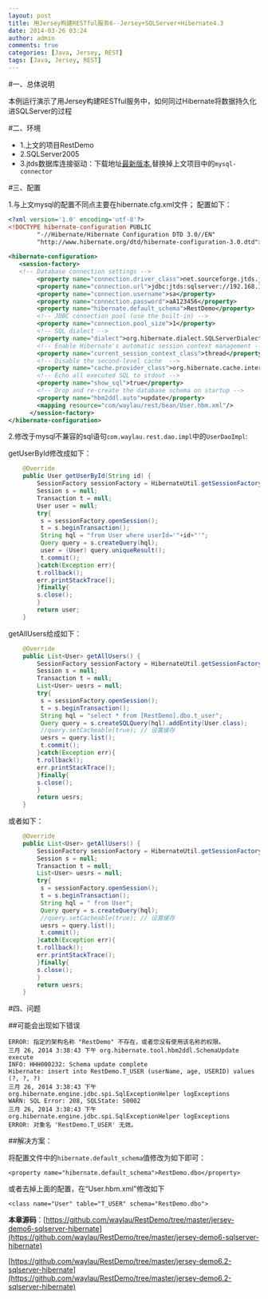 ```yaml
---
layout: post
title: 用Jersey构建RESTful服务6--Jersey+SQLServer+Hibernate4.3
date: 2014-03-26 03:24
author: admin
comments: true
categories: [Java, Jersey, REST]
tags: [Java, Jersey, REST]
---
```

#一、总体说明

本例运行演示了用Jersey构建RESTful服务中，如何同过Hibernate将数据持久化进SQLServer的过程

#二、环境

* 1.上文的项目RestDemo
* 2.SQLServer2005
* 3.jtds数据库连接驱动：下载地址[最新版本](http://sourceforge.net/projects/jtds/files/latest/download?source=files),替换掉上文项目中的`mysql-connector`

#三、配置

1.与上文mysql的配置不同点主要在hibernate.cfg.xml文件；
配置如下：

```xml
<?xml version='1.0' encoding='utf-8'?>  
<!DOCTYPE hibernate-configuration PUBLIC  
        "-//Hibernate/Hibernate Configuration DTD 3.0//EN"  
        "http://www.hibernate.org/dtd/hibernate-configuration-3.0.dtd">  
  
<hibernate-configuration>  
   <session-factory>  
   <!-- Database connection settings -->  
        <property name="connection.driver_class">net.sourceforge.jtds.jdbc.Driver</property>  
        <property name="connection.url">jdbc:jtds:sqlserver://192.168.1.10:1433;RestDemo</property>  
        <property name="connection.username">sa</property>  
        <property name="connection.password">aA123456</property>  
        <property name="hibernate.default_schema">RestDemo</property>
        <!-- JDBC connection pool (use the built-in) -->  
        <property name="connection.pool_size">1</property>  
        <!-- SQL dialect -->  
        <property name="dialect">org.hibernate.dialect.SQLServerDialect</property>  
        <!-- Enable Hibernate's automatic session context management -->  
        <property name="current_session_context_class">thread</property>  
        <!-- Disable the second-level cache  -->  
        <property name="cache.provider_class">org.hibernate.cache.internal.NoCacheProvider</property>  
        <!-- Echo all executed SQL to stdout -->  
        <property name="show_sql">true</property>  
        <!-- Drop and re-create the database schema on startup -->  
        <property name="hbm2ddl.auto">update</property>  
        <mapping resource="com/waylau/rest/bean/User.hbm.xml"/>  
      </session-factory>  
</hibernate-configuration>  
```
2.修改于mysql不兼容的sql语句`com.waylau.rest.dao.impl`中的`UserDaoImpl`:

getUserById修改成如下：
```java
	@Override
	public User getUserById(String id) {
        SessionFactory sessionFactory = HibernateUtil.getSessionFactory(); 
		Session s = null;
		Transaction t = null;
		User user = null;
		try{
		 s = sessionFactory.openSession();
		 t = s.beginTransaction();
		 String hql = "from User where userId='"+id+"'";  
		 Query query = s.createQuery(hql);  
		 user = (User) query.uniqueResult(); 
		 t.commit();
		}catch(Exception err){
		t.rollback();
		err.printStackTrace();
		}finally{
		s.close();
		}
		return user;
	}
```

getAllUsers给成如下：
```java
	@Override
	public List<User> getAllUsers() {
        SessionFactory sessionFactory = HibernateUtil.getSessionFactory(); 
		Session s = null;
		Transaction t = null;
		List<User> uesrs = null;
		try{
		 s = sessionFactory.openSession();
		 t = s.beginTransaction();
		 String hql = "select * from [RestDemo].dbo.t_user";  
		 Query query = s.createSQLQuery(hql).addEntity(User.class);  
         //query.setCacheable(true); // 设置缓存  
         uesrs = query.list();  
		 t.commit();
		}catch(Exception err){
		t.rollback();
		err.printStackTrace();
		}finally{
		s.close();
		}
		return uesrs;
	}
```

或者如下：

```java
	@Override
	public List<User> getAllUsers() {
        SessionFactory sessionFactory = HibernateUtil.getSessionFactory(); 
		Session s = null;
		Transaction t = null;
		List<User> uesrs = null;
		try{
		 s = sessionFactory.openSession();
		 t = s.beginTransaction();
		 String hql = " from User";  
		 Query query = s.createQuery(hql);  
         //query.setCacheable(true); // 设置缓存  
         uesrs = query.list();  
		 t.commit();
		}catch(Exception err){
		t.rollback();
		err.printStackTrace();
		}finally{
		s.close();
		}
		return uesrs;
	}
```

#四、问题

##可能会出现如下错误

	ERROR: 指定的架构名称 "RestDemo" 不存在，或者您没有使用该名称的权限。
	三月 26, 2014 3:38:43 下午 org.hibernate.tool.hbm2ddl.SchemaUpdate execute
	INFO: HHH000232: Schema update complete
	Hibernate: insert into RestDemo.T_USER (userName, age, USERID) values (?, ?, ?)
	三月 26, 2014 3:38:43 下午 org.hibernate.engine.jdbc.spi.SqlExceptionHelper logExceptions
	WARN: SQL Error: 208, SQLState: S0002
	三月 26, 2014 3:38:43 下午 org.hibernate.engine.jdbc.spi.SqlExceptionHelper logExceptions
	ERROR: 对象名 'RestDemo.T_USER' 无效。

##解决方案：

将配置文件中的`hibernate.default_schema`值修改为如下即可：

	<property name="hibernate.default_schema">RestDemo.dbo</property>  

或者去掉上面的配置，在“User.hbm.xml”修改如下

    <class name="User" table="T_USER" schema="RestDemo.dbo">  



**本章源码**：[https://github.com/waylau/RestDemo/tree/master/jersey-demo6-sqlserver-hibernate](https://github.com/waylau/RestDemo/tree/master/jersey-demo6-sqlserver-hibernate)

[https://github.com/waylau/RestDemo/tree/master/jersey-demo6.2-sqlserver-hibernate](https://github.com/waylau/RestDemo/tree/master/jersey-demo6.2-sqlserver-hibernate)